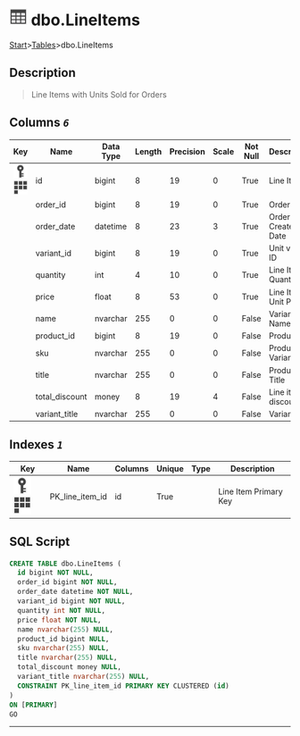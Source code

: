 # ![logo](../Images/table.svg) dbo.LineItems

[Start](../start.md)>[Tables](./Tables.md)>dbo.LineItems

## [](#Description) Description

> Line Items with Units Sold for Orders

## [](#Columns) Columns _`6`_

|Key|Name|Data Type|Length|Precision|Scale|Not Null|Description
|---|---|---|---|---|---|---|---
|[![Primary Key PK_line_item_id](../Images/primarykey.svg)](#Indexes)[![Cluster Key PK_line_item_id](../Images/Cluster.svg)](#Indexes)|id|bigint|8|19|0|True|Line Item ID|
| |order_id|bigint|8|19|0|True|Order ID|
| |order_date|datetime|8|23|3|True|Order Created Date|
| |variant_id|bigint|8|19|0|True|Unit variant ID|
| |quantity|int|4|10|0|True|Line Item Quantity|
| |price|float|8|53|0|True|Line Item Unit Price|
| |name|nvarchar|255|0|0|False|Variant Name|
| |product_id|bigint|8|19|0|False|Product ID|
| |sku|nvarchar|255|0|0|False|Product Variant SKU|
| |title|nvarchar|255|0|0|False|Product Title|
| |total_discount|money|8|19|4|False|Line item discount|
| |variant_title|nvarchar|255|0|0|False|Variant Title|

## [](#Indexes) Indexes _`1`_

|Key|Name|Columns|Unique|Type|Description
|---|---|---|---|---|---
|[![Primary Key PK_line_item_id](../Images/primarykey.svg)](#Indexes)[![Cluster Key PK_line_item_id](../Images/Cluster.svg)](#Indexes)|PK_line_item_id|id|True||Line Item Primary Key|

## [](#SqlScript) SQL Script

```SQL
CREATE TABLE dbo.LineItems (
  id bigint NOT NULL,
  order_id bigint NOT NULL,
  order_date datetime NOT NULL,
  variant_id bigint NOT NULL,
  quantity int NOT NULL,
  price float NOT NULL,
  name nvarchar(255) NULL,
  product_id bigint NULL,
  sku nvarchar(255) NULL,
  title nvarchar(255) NULL,
  total_discount money NULL,
  variant_title nvarchar(255) NULL,
  CONSTRAINT PK_line_item_id PRIMARY KEY CLUSTERED (id)
)
ON [PRIMARY]
GO
```

___
